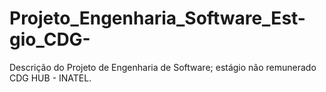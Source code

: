 # Projeto_Engenharia_Software_Est-gio_CDG-
Descrição do Projeto de Engenharia de Software; estágio não remunerado CDG HUB - INATEL.
